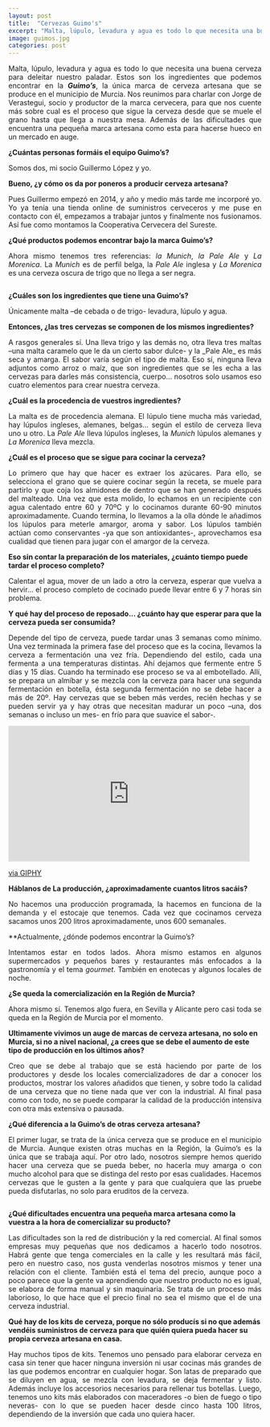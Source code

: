 ```yaml
---
layout: post
title:  "Cervezas Guimo's"
excerpt: "Malta, lúpulo, levadura y agua es todo lo que necesita una buena cerveza para deleitar nuestro paladar. Estos son los ingredientes que podemos encontrar en la Guimo’s, la única marca de cerveza artesana que se produce en el municipio de Murcia."
image: guimos.jpg
categories: post
---
```

<p align="justify">Malta, lúpulo, levadura y agua es todo lo que necesita una buena cerveza para deleitar nuestro paladar. Estos son los ingredientes que podemos encontrar en la <b><i>Guimo’s</i></b>, la única marca de cerveza artesana que se produce en el municipio de Murcia.
Nos reunimos para charlar con Jorge de Verastegui, socio y productor de la marca cervecera, para que nos cuente más sobre cual es el proceso que sigue la cerveza desde que se muele el grano hasta que llega a nuestra mesa. Además de las dificultades que encuentra una pequeña marca artesana como esta para hacerse hueco en un mercado en auge.</p>


<b>¿Cuántas personas formáis el equipo Guimo’s?</b>

<p align="justify">Somos dos, mi socio Guillermo López y yo.</p>


<b>Bueno, ¿y cómo os da por poneros a producir cerveza artesana?</b>

<p align="justify">Pues Guillermo empezó en 2014, y año y medio más tarde me incorporé yo. Yo ya tenía una tienda online de suministros cerveceros y me puse en contacto con él, empezamos a trabajar juntos y finalmente nos fusionamos. Así fue como montamos la Cooperativa Cervecera del Sureste.</p>


<b>¿Qué productos podemos encontrar bajo la marca Guimo’s?</b>

<p align="justify">Ahora mismo tenemos tres referencias: <i>la Munich</i>, <i>la Pale Ale</i> y <i>La Morenica</i>. La <i>Munich</i> es de perfil belga, la <i>Pale Ale</i> inglesa y <i>La Morenica</i> es una cerveza oscura de trigo que no llega a ser negra.</p>


<span class="image left"><img src="{{ site.baseurl }}/assets/images/guimos/logo.jpg" alt="" /></span>

<b>¿Cuáles son los ingredientes que tiene una Guimo’s?</b>

<p align="justify">Únicamente malta –de cebada o de trigo- levadura, lúpulo y agua.</p>


<b>Entonces, ¿las tres cervezas se componen de los mismos ingredientes?</b>

<p align="justify">A rasgos generales sí. Una lleva trigo y las demás no, otra lleva tres maltas –una malta caramelo que le da un cierto sabor dulce- y la _Pale Ale_ es más seca y amarga. El sabor varía según el tipo de malta.
Eso sí, ninguna lleva adjuntos como arroz o maíz, que son ingredientes que se les echa a las cervezas para darles más consistencia, cuerpo... nosotros solo usamos eso cuatro elementos para crear nuestra cerveza.</p>

<b>¿Cuál es la procedencia de vuestros ingredientes?</b>

<p align="justify">La malta es de procedencia alemana. El lúpulo tiene mucha más variedad, hay lúpulos ingleses, alemanes, belgas… según el estilo de cerveza lleva uno u otro. La <i>Pale Ale</i> lleva lúpulos ingleses, la <i>Munich</i> lúpulos alemanes y <i>La Morenica</i> lleva mezcla.</p>

<b>¿Cuál es el proceso que se sigue para cocinar la cerveza?</b>

<p align="justify">Lo primero que hay que hacer es extraer los azúcares. Para ello, se selecciona el grano que se quiere cocinar según la receta, se muele para partirlo y que coja los almidones de dentro que se han generado después del malteado. Una vez que esta molido, lo echamos en un recipiente con agua calentado entre 60 y 70ºC y lo cocinamos durante 60-90 minutos aproximadamente. Cuando termina, lo llevamos a la olla dónde le añadimos los lúpulos para meterle amargor, aroma y sabor. Los lúpulos también actúan como conservantes -ya que son antioxidantes-, aprovechamos esa cualidad que tienen para jugar con el amargor de la cerveza.</p>

<b>Eso sin contar la preparación de los materiales, ¿cuánto tiempo puede tardar el proceso completo?</b>

<p align="justify">Calentar el agua, mover de un lado a otro la cerveza, esperar que vuelva a hervir… el proceso completo de cocinado puede llevar entre  6 y 7 horas sin problema.</p>

<b>Y qué hay del proceso de reposado... ¿cuánto hay que esperar para que la cerveza pueda ser consumida?</b>
<p align="justify">Depende del tipo de cerveza, puede tardar unas 3 semanas como mínimo. Una vez terminada la primera fase del proceso que es la cocina, llevamos la cerveza a fermentación una vez fría. Dependiendo del estilo, cada una fermenta a una temperaturas distintas. Ahí dejamos que fermente entre 5 días y 15 días.
Cuando ha terminado ese proceso se va al embotellado. Allí, se prepara un almíbar y se mezcla con la cerveza para hacer una segunda fermentación en botella, ésta segunda fermentación no se debe hacer a más de 20º. Hay cervezas que se beben más verdes, recién hechas y se pueden servir ya y hay otras que necesitan madurar un poco –una, dos semanas o incluso un mes- en frío para que suavice el sabor-.</p>

<iframe src="https://giphy.com/embed/8NBoaqb2C3ok0" width="480" height="270" frameBorder="0" class="giphy-embed" allowFullScreen></iframe><p><a href="https://giphy.com/gifs/8NBoaqb2C3ok0">via GIPHY</a></p>

<b>Háblanos de La producción, ¿aproximadamente cuantos litros sacáis?</b>

<p align="justify">No hacemos una producción programada, la hacemos en funciona de la demanda y el estocaje que tenemos. Cada vez que cocinamos cerveza sacamos unos 200 litros aproximadamente, unos 600 semanales.</p>

**Actualmente, ¿dónde podemos encontrar la Guimo’s?</b>

<p align="justify">Intentamos estar en todos lados. Ahora mismo estamos en algunos supermercados y pequeños bares y restaurantes más enfocados a la gastronomía y el tema <i>gourmet</i>. También en enotecas y algunos locales de noche.</p>

<b>¿Se queda la comercialización en la Región de Murcia?</b>

<p align="justify">Ahora mismo sí. Tenemos algo fuera, en Sevilla y Alicante pero casi toda se queda en la Región de Murcia por el momento.</p>

<b>Ultimamente vivimos un auge de marcas de cerveza artesana, no solo en Murcia, si no a nivel nacional, ¿a crees que se debe el aumento de este tipo de producción en los últimos años?</b>

<p align="justify">Creo que se debe al trabajo que se está haciendo por parte de los productores y desde los locales comercializadores de dar a conocer los productos, mostrar los valores añadidos que tienen, y sobre todo la calidad de una cerveza que no tiene nada que ver con la industrial. Al final pasa como con todo, no se puede comparar la calidad de la producción intensiva con otra más extensiva o pausada.</p>

<b>¿Qué diferencia a la Guimo’s de otras cerveza artesana?</b>

<p align="justify">El primer lugar, se trata de la única cerveza que se produce en el municipio de Murcia. Aunque existen otras muchas en la Región, la Guimo’s es la única que se trabaja aquí. Por otro lado, nosotros siempre hemos querido hacer una cerveza que se pueda beber, no hacerla muy amarga o con mucho alcohol para que se distinga del resto por esas cualidades. Hacemos cervezas que le gusten a la gente y para que cualquiera que las pruebe pueda disfutarlas, no solo para eruditos de la cerveza.</p>

<span class="image right"><img src="{{ site.baseurl }}/assets/images/guimos/cartel.jpg" alt="" /></span>

<b>¿Qué dificultades encuentra una pequeña marca artesana como la vuestra a la hora de comercializar su producto?</b>

<p align="justify">Las dificultades son la red de distribución y la red comercial. Al final somos empresas muy pequeñas que nos dedicamos a hacerlo todo nosotros. Habrá gente que tenga comerciales en la calle y les resultará más fácil, pero en nuestro caso, nos gusta venderlas nosotros mismos y tener una relación con el cliente.
También está el tema del precio, aunque poco a poco parece que la gente va aprendiendo que nuestro producto no es igual, se elabora de forma manual y sin maquinaria. Se trata de un proceso más laborioso, lo que hace que el precio final no sea el mismo que el de una cerveza industrial. </p>

<b>Qué hay de los kits de cerveza, porque no sólo producís si no que además vendéis suministros de cerveza para que quién quiera pueda hacer su propia cerveza artesana en casa.</b>

<p align="justify">Hay muchos tipos de kits. Tenemos uno pensado para elaborar cerveza en casa sin tener que hacer ninguna inversión ni usar cocinas más grandes de las que podemos encontrar en cualquier hogar. Son latas de preparado que se diluyen en agua, se mezcla con levadura, se deja fermentar y listo. Además incluye los accesorios necesarios para rellenar tus botellas. Luego, tenemos uno kits más elaborados con maceradores -o bien de fuego o tipo neveras- con lo que se pueden hacer desde cinco hasta 100 litros, dependiendo de la inversión que cada uno quiera hacer.</p>

<span class="image right"><img src="{{ site.baseurl }}/assets/images/guimos/cartel.jpg" alt="" /></span>